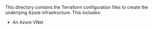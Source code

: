 This directory contains the Terraform configuration files to create the underlying 
Azure infrastructure. This includes:

- An Azure VNet